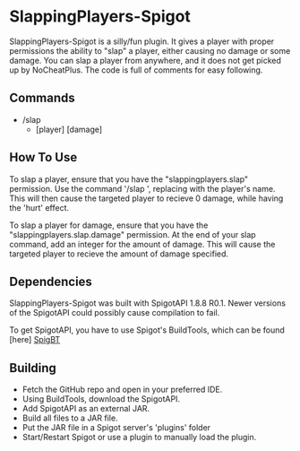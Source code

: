 # SlappingPlayers-Spigot

SlappingPlayers-Spigot is a silly/fun plugin. It gives a player with proper permissions the ability to "slap" a player, either causing no damage or some damage. You can slap a player from anywhere, and it does not get picked up by NoCheatPlus. The code is full of comments for easy following.

## Commands

- /slap
    - [player] [damage]

## How To Use

To slap a player, ensure that you have the "slappingplayers.slap" permission. Use the command '/slap <player>', replacing <player> with the player's name. This will then cause the targeted player to recieve 0 damage, while having the 'hurt' effect.

To slap a player for damage, ensure that you have the "slappingplayers.slap.damage" permission. At the end of your slap command, add an integer for the amount of damage. This will cause the targeted player to recieve the amount of damage specified.

## Dependencies

SlappingPlayers-Spigot was built with SpigotAPI 1.8.8 R0.1. Newer versions of the SpigotAPI could possibly cause compilation to fail.

To get SpigotAPI, you have to use Spigot's BuildTools, which can be found [here] [SpigBT]

## Building

* Fetch the GitHub repo and open in your preferred IDE.
* Using BuildTools, download the SpigotAPI.
* Add SpigotAPI as an external JAR.
* Build all files to a JAR file.
* Put the JAR file in a Spigot server's 'plugins' folder
* Start/Restart Spigot or use a plugin to manually load the plugin.


[//]: # (These are reference links used in the body of this note and get stripped out when the markdown processor does its job. There is no need to format nicely because it shouldn't be seen. Thanks SO - http://stackoverflow.com/questions/4823468/store-comments-in-markdown-syntax)


   [SpigBT]: <https://www.spigotmc.org/wiki/buildtools/>

